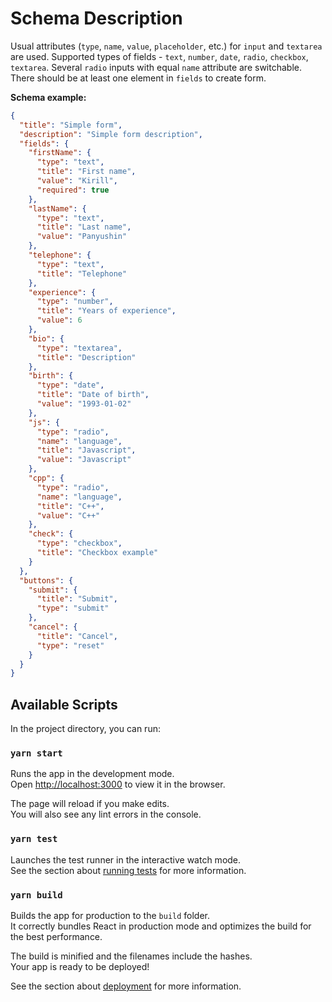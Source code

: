 # Schema Description

Usual attributes (`type`, `name`, `value`, `placeholder`, etc.) for `input` and `textarea` are used.
Supported types of fields - `text`, `number`, `date`, `radio`, `checkbox`, `textarea`.
Several `radio` inputs with equal `name` attribute are switchable.
There should be at least one element in `fields` to create form.

**Schema example:**

```json
{
  "title": "Simple form",
  "description": "Simple form description",
  "fields": {
    "firstName": {
      "type": "text",
      "title": "First name",
      "value": "Kirill",
      "required": true
    },
    "lastName": {
      "type": "text",
      "title": "Last name",
      "value": "Panyushin"
    },
    "telephone": {
      "type": "text",
      "title": "Telephone"
    },
    "experience": {
      "type": "number",
      "title": "Years of experience",
      "value": 6
    },
    "bio": {
      "type": "textarea",
      "title": "Description"
    },
    "birth": {
      "type": "date",
      "title": "Date of birth",
      "value": "1993-01-02"
    },
    "js": {
      "type": "radio",
      "name": "language",
      "title": "Javascript",
      "value": "Javascript"
    },
    "cpp": {
      "type": "radio",
      "name": "language",
      "title": "C++",
      "value": "C++"
    },
    "check": {
      "type": "checkbox",
      "title": "Checkbox example"
    }
  },
  "buttons": {
    "submit": {
      "title": "Submit",
      "type": "submit"
    },
    "cancel": {
      "title": "Cancel",
      "type": "reset"
    }
  }
}
```

## Available Scripts

In the project directory, you can run:

### `yarn start`

Runs the app in the development mode.\
Open [http://localhost:3000](http://localhost:3000) to view it in the browser.

The page will reload if you make edits.\
You will also see any lint errors in the console.

### `yarn test`

Launches the test runner in the interactive watch mode.\
See the section about [running tests](https://facebook.github.io/create-react-app/docs/running-tests) for more information.

### `yarn build`

Builds the app for production to the `build` folder.\
It correctly bundles React in production mode and optimizes the build for the best performance.

The build is minified and the filenames include the hashes.\
Your app is ready to be deployed!

See the section about [deployment](https://facebook.github.io/create-react-app/docs/deployment) for more information.
